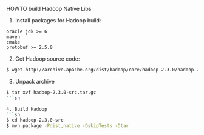 HOWTO build Hadoop Native Libs

1. Install packages for Hadoop build:
```
oracle jdk >= 6
maven
cmake
protobuf >= 2.5.0
```

2. Get Hadoop source code:
```sh
$ wget http://archive.apache.org/dist/hadoop/core/hadoop-2.3.0/hadoop-2.3.0-src.tar.gz
```

3. Unpack archive
```sh
$ tar xvf hadoop-2.3.0-src.tar.gz
```sh

4. Build Hadoop
```sh
$ cd hadoop-2.3.0-src
$ mvn package -Pdist,native -DskipTests -Dtar
```

